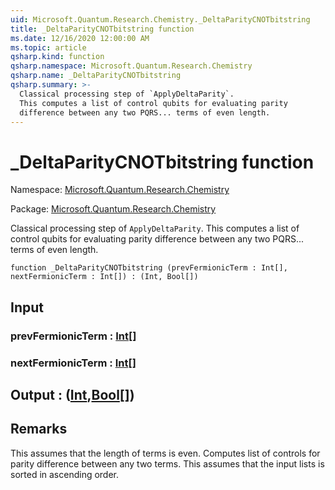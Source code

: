 ```yaml
---
uid: Microsoft.Quantum.Research.Chemistry._DeltaParityCNOTbitstring
title: _DeltaParityCNOTbitstring function
ms.date: 12/16/2020 12:00:00 AM
ms.topic: article
qsharp.kind: function
qsharp.namespace: Microsoft.Quantum.Research.Chemistry
qsharp.name: _DeltaParityCNOTbitstring
qsharp.summary: >-
  Classical processing step of `ApplyDeltaParity`.
  This computes a list of control qubits for evaluating parity
  difference between any two PQRS... terms of even length.
---
```


# _DeltaParityCNOTbitstring function

Namespace: [Microsoft.Quantum.Research.Chemistry](xref:Microsoft.Quantum.Research.Chemistry)

Package: [Microsoft.Quantum.Research.Chemistry](https://nuget.org/packages/Microsoft.Quantum.Research.Chemistry)


Classical processing step of `ApplyDeltaParity`.This computes a list of control qubits for evaluating paritydifference between any two PQRS... terms of even length.

```qsharp
function _DeltaParityCNOTbitstring (prevFermionicTerm : Int[], nextFermionicTerm : Int[]) : (Int, Bool[])
```


## Input

### prevFermionicTerm : [Int](xref:microsoft.quantum.lang-ref.int)[]




### nextFermionicTerm : [Int](xref:microsoft.quantum.lang-ref.int)[]





## Output : ([Int](xref:microsoft.quantum.lang-ref.int),[Bool](xref:microsoft.quantum.lang-ref.bool)[])



## Remarks

This assumes that the length of terms is even.Computes list of controls for parity difference between any two terms.This assumes that the input lists is sorted in ascending order.